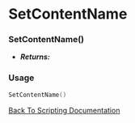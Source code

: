 # SetContentName

### SetContentName()
- ***Returns:*** 

### Usage

```Lua
SetContentName()
```


[Back To Scripting Documentation](../README.md)
